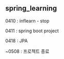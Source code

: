 ## spring_learning ##

0410 : inflearn - stop

0411 : spring boot project

0418 : JPA

~0508 : 프로젝트 종료